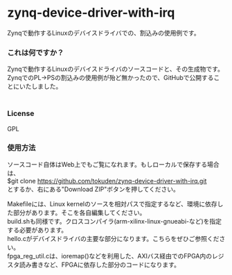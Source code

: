 # zynq-device-driver-with-irq
Zynqで動作するLinuxのデバイスドライバでの、割込みの使用例です。  
  
### これは何ですか？ ###
Zynqで動作するLinuxのデバイスドライバのソースコードと、その生成物です。  
ZynqでのPL→PSの割込みの使用例が殆ど無かったので、GitHubで公開することにいたしました。  
　　
### License ###
GPL  
  
### 使用方法 ###
ソースコード自体はWeb上でもご覧になれます。もしローカルで保存する場合は、  
$git clone https://github.com/tokuden/zynq-device-driver-with-irq.git  
とするか、右にある"Download ZIP"ボタンを押してください。  
  
Makefileには、Linux kernelのソースを相対パスで指定するなど、環境に依存した部分があります。そこを各自編集してください。  
build.shも同様です。クロスコンパイラ(arm-xilinx-linux-gnueabi-など)を指定する必要があります。  
hello.cがデバイスドライバの主要な部分になります。こちらをぜひご参照ください。  
fpga_reg_util.cは、ioremap()などを利用した、AXIバス経由でのFPGA内のレジスタ読み書きなど、FPGAに依存した部分のコードになります。  
  